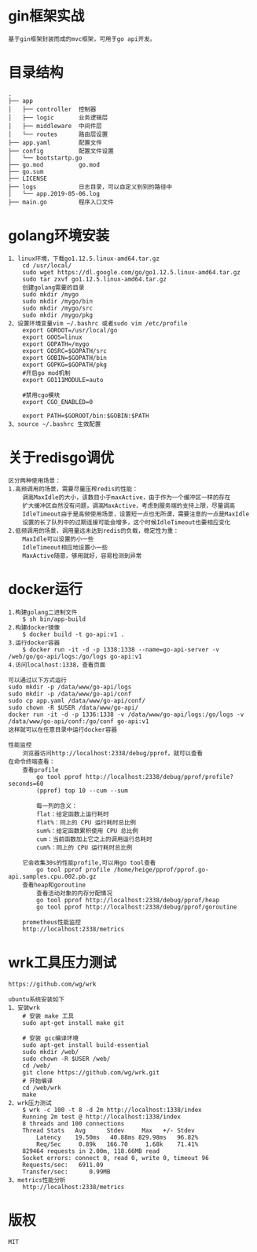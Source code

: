 # gin框架实战
    基于gin框架封装而成的mvc框架，可用于go api开发。
# 目录结构
    .
    ├── app
    │   ├── controller  控制器
    │   ├── logic       业务逻辑层
    │   ├── middleware  中间件层
    │   └── routes      路由层设置
    ├── app.yaml        配置文件
    ├── config          配置文件设置
    │   └── bootstartp.go
    ├── go.mod          go.mod
    ├── go.sum
    ├── LICENSE
    ├── logs            日志目录，可以自定义到别的路径中
    │   └── app.2019-05-06.log
    ├── main.go         程序入口文件

# golang环境安装
    1、linux环境，下载go1.12.5.linux-amd64.tar.gz
        cd /usr/local/
        sudo wget https://dl.google.com/go/go1.12.5.linux-amd64.tar.gz
        sudo tar zxvf go1.12.5.linux-amd64.tar.gz
        创建golang需要的目录
        sudo mkdir /mygo
        sudo mkdir /mygo/bin
        sudo mkdir /mygo/src
        sudo mkdir /mygo/pkg
    2、设置环境变量vim ~/.bashrc 或者sudo vim /etc/profile
        export GOROOT=/usr/local/go
        export GOOS=linux
        export GOPATH=/mygo
        export GOSRC=$GOPATH/src
        export GOBIN=$GOPATH/bin
        export GOPKG=$GOPATH/pkg
        #开启go mod机制
        export GO111MODULE=auto

        #禁用cgo模块
        export CGO_ENABLED=0

        export PATH=$GOROOT/bin:$GOBIN:$PATH
    3、source ~/.bashrc 生效配置

# 关于redisgo调优
    区分两种使用场景：
    1.高频调用的场景，需要尽量压榨redis的性能： 
        调高MaxIdle的大小，该数目小于maxActive，由于作为一个缓冲区一样的存在
        扩大缓冲区自然没有问题，调高MaxActive，考虑到服务端的支持上限，尽量调高
        IdleTimeout由于是高频使用场景，设置短一点也无所谓，需要注意的一点是MaxIdle
        设置的长了队列中的过期连接可能会增多，这个时候IdleTimeout也要相应变化
    2.低频调用的场景，调用量远未达到redis的负载，稳定性为重： 
        MaxIdle可以设置的小一些
        IdleTimeout相应地设置小一些
        MaxActive随意，够用就好，容易检测到异常

# docker运行
    1.构建golang二进制文件
        $ sh bin/app-build
    2.构建docker镜像
        $ docker build -t go-api:v1 .
    3.运行docker容器
        $ docker run -it -d -p 1338:1338 --name=go-api-server -v /web/go/go-api/logs:/go/logs go-api:v1
    4.访问localhost:1338，查看页面
    
    可以通过以下方式运行
    sudo mkdir -p /data/www/go-api/logs
    sudo mkdir -p /data/www/go-api/conf
    sudo cp app.yaml /data/www/go-api/conf/
    sudo chown -R $USER /data/www/go-api/
    docker run -it -d -p 1336:1338 -v /data/www/go-api/logs:/go/logs -v /data/www/go-api/conf:/go/conf go-api:v1
    这样就可以在任意目录中运行docker容器

    性能监控
        浏览器访问http://localhost:2338/debug/pprof，就可以查看
    在命令终端查看：
        查看profile
            go tool pprof http://localhost:2338/debug/pprof/profile?seconds=60
            (pprof) top 10 --cum --sum

            每一列的含义：
            flat：给定函数上运行耗时
            flat%：同上的 CPU 运行耗时总比例
            sum%：给定函数累积使用 CPU 总比例
            cum：当前函数加上它之上的调用运行总耗时
            cum%：同上的 CPU 运行耗时总比例

        它会收集30s的性能profile,可以用go tool查看
            go tool pprof profile /home/heige/pprof/pprof.go-api.samples.cpu.002.pb.gz
        查看heap和goroutine
            查看活动对象的内存分配情况
            go tool pprof http://localhost:2338/debug/pprof/heap
            go tool pprof http://localhost:2338/debug/pprof/goroutine
        
        prometheus性能监控
        http://localhost:2338/metrics

# wrk工具压力测试
    https://github.com/wg/wrk
    
    ubuntu系统安装如下
    1、安装wrk
        # 安装 make 工具
        sudo apt-get install make git
        
        # 安装 gcc编译环境
        sudo apt-get install build-essential
        sudo mkdir /web/
        sudo chown -R $USER /web/
        cd /web/
        git clone https://github.com/wg/wrk.git
        # 开始编译
        cd /web/wrk
        make
    2、wrk压力测试
        $ wrk -c 100 -t 8 -d 2m http://localhost:1338/index
        Running 2m test @ http://localhost:1338/index
        8 threads and 100 connections
        Thread Stats   Avg      Stdev     Max   +/- Stdev
            Latency    19.50ms   40.88ms 829.98ms   96.82%
            Req/Sec     0.89k   166.70     1.68k    71.41%
        829464 requests in 2.00m, 118.66MB read
        Socket errors: connect 0, read 0, write 0, timeout 96
        Requests/sec:   6911.09
        Transfer/sec:      0.99MB
    3、metrics性能分析
        http://localhost:2338/metrics
# 版权
    MIT

